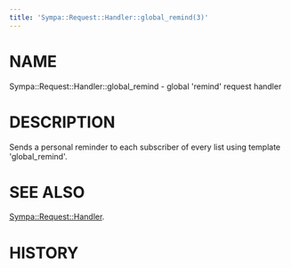 ```yaml
---
title: 'Sympa::Request::Handler::global_remind(3)'
---
```


# NAME

Sympa::Request::Handler::global\_remind - global 'remind' request handler

# DESCRIPTION

Sends a personal reminder to each subscriber
of every list using template 'global\_remind'.

# SEE ALSO

[Sympa::Request::Handler](./Sympa-Request-Handler.3.md).

# HISTORY
